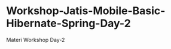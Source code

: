 Workshop-Jatis-Mobile-Basic-Hibernate-Spring-Day-2
==================================================

Materi Workshop Day-2
